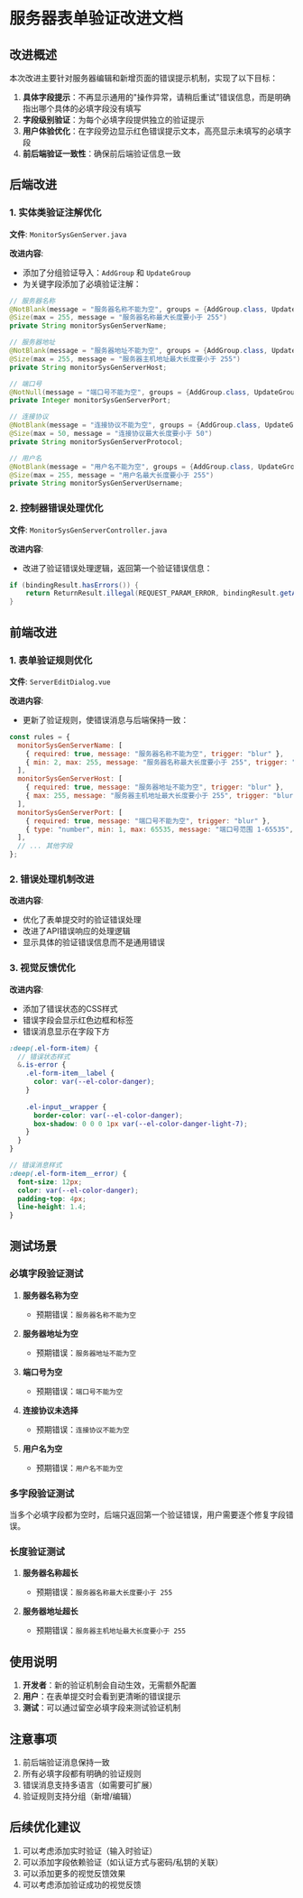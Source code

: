 # 服务器表单验证改进文档

## 改进概述

本次改进主要针对服务器编辑和新增页面的错误提示机制，实现了以下目标：

1. **具体字段提示**：不再显示通用的"操作异常，请稍后重试"错误信息，而是明确指出哪个具体的必填字段没有填写
2. **字段级别验证**：为每个必填字段提供独立的验证提示
3. **用户体验优化**：在字段旁边显示红色错误提示文本，高亮显示未填写的必填字段
4. **前后端验证一致性**：确保前后端验证信息一致

## 后端改进

### 1. 实体类验证注解优化

**文件**: `MonitorSysGenServer.java`

**改进内容**:
- 添加了分组验证导入：`AddGroup` 和 `UpdateGroup`
- 为关键字段添加了必填验证注解：

```java
// 服务器名称
@NotBlank(message = "服务器名称不能为空", groups = {AddGroup.class, UpdateGroup.class})
@Size(max = 255, message = "服务器名称最大长度要小于 255")
private String monitorSysGenServerName;

// 服务器地址
@NotBlank(message = "服务器地址不能为空", groups = {AddGroup.class, UpdateGroup.class})
@Size(max = 255, message = "服务器主机地址最大长度要小于 255")
private String monitorSysGenServerHost;

// 端口号
@NotNull(message = "端口号不能为空", groups = {AddGroup.class, UpdateGroup.class})
private Integer monitorSysGenServerPort;

// 连接协议
@NotBlank(message = "连接协议不能为空", groups = {AddGroup.class, UpdateGroup.class})
@Size(max = 50, message = "连接协议最大长度要小于 50")
private String monitorSysGenServerProtocol;

// 用户名
@NotBlank(message = "用户名不能为空", groups = {AddGroup.class, UpdateGroup.class})
@Size(max = 255, message = "用户名最大长度要小于 255")
private String monitorSysGenServerUsername;
```

### 2. 控制器错误处理优化

**文件**: `MonitorSysGenServerController.java`

**改进内容**:
- 改进了验证错误处理逻辑，返回第一个验证错误信息：

```java
if (bindingResult.hasErrors()) {
    return ReturnResult.illegal(REQUEST_PARAM_ERROR, bindingResult.getAllErrors().getFirst().getDefaultMessage());
}
```

## 前端改进

### 1. 表单验证规则优化

**文件**: `ServerEditDialog.vue`

**改进内容**:
- 更新了验证规则，使错误消息与后端保持一致：

```javascript
const rules = {
  monitorSysGenServerName: [
    { required: true, message: "服务器名称不能为空", trigger: "blur" },
    { min: 2, max: 255, message: "服务器名称最大长度要小于 255", trigger: "blur" },
  ],
  monitorSysGenServerHost: [
    { required: true, message: "服务器地址不能为空", trigger: "blur" },
    { max: 255, message: "服务器主机地址最大长度要小于 255", trigger: "blur" },
  ],
  monitorSysGenServerPort: [
    { required: true, message: "端口号不能为空", trigger: "blur" },
    { type: "number", min: 1, max: 65535, message: "端口号范围 1-65535", trigger: "blur" },
  ],
  // ... 其他字段
};
```

### 2. 错误处理机制改进

**改进内容**:
- 优化了表单提交时的验证错误处理
- 改进了API错误响应的处理逻辑
- 显示具体的验证错误信息而不是通用错误

### 3. 视觉反馈优化

**改进内容**:
- 添加了错误状态的CSS样式
- 错误字段会显示红色边框和标签
- 错误消息显示在字段下方

```scss
:deep(.el-form-item) {
  // 错误状态样式
  &.is-error {
    .el-form-item__label {
      color: var(--el-color-danger);
    }
    
    .el-input__wrapper {
      border-color: var(--el-color-danger);
      box-shadow: 0 0 0 1px var(--el-color-danger-light-7);
    }
  }
}

// 错误消息样式
:deep(.el-form-item__error) {
  font-size: 12px;
  color: var(--el-color-danger);
  padding-top: 4px;
  line-height: 1.4;
}
```

## 测试场景

### 必填字段验证测试

1. **服务器名称为空**
   - 预期错误：`服务器名称不能为空`

2. **服务器地址为空**
   - 预期错误：`服务器地址不能为空`

3. **端口号为空**
   - 预期错误：`端口号不能为空`

4. **连接协议未选择**
   - 预期错误：`连接协议不能为空`

5. **用户名为空**
   - 预期错误：`用户名不能为空`

### 多字段验证测试

当多个必填字段都为空时，后端只返回第一个验证错误，用户需要逐个修复字段错误。

### 长度验证测试

1. **服务器名称超长**
   - 预期错误：`服务器名称最大长度要小于 255`

2. **服务器地址超长**
   - 预期错误：`服务器主机地址最大长度要小于 255`

## 使用说明

1. **开发者**：新的验证机制会自动生效，无需额外配置
2. **用户**：在表单提交时会看到更清晰的错误提示
3. **测试**：可以通过留空必填字段来测试验证机制

## 注意事项

1. 前后端验证消息保持一致
2. 所有必填字段都有明确的验证规则
3. 错误消息支持多语言（如需要可扩展）
4. 验证规则支持分组（新增/编辑）

## 后续优化建议

1. 可以考虑添加实时验证（输入时验证）
2. 可以添加字段依赖验证（如认证方式与密码/私钥的关联）
3. 可以添加更多的视觉反馈效果
4. 可以考虑添加验证成功的视觉反馈
